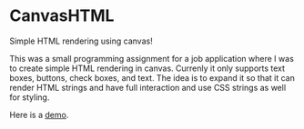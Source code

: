 CanvasHTML
==========

Simple HTML rendering using canvas!

This was a small programming assignment for a job application where I was to create simple HTML rendering in canvas. Currenly it only supports text boxes, buttons, check boxes, and text. The idea is to expand it so that it can render HTML strings and have full interaction and use CSS strings as well for styling.

Here is a [demo](http://fireph.github.io/CanvasHTML).
